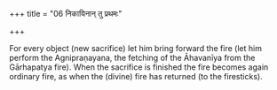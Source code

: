 +++
title = "06 निकायिनान् तु प्रथमः"

+++

For every object (new sacrifice) let him bring forward the fire (let him perform the Agnipraṇayana, the fetching of the Āhavanīya from the Gārhapatya fire). When the sacrifice is finished the fire becomes again ordinary fire, as when the (divine) fire has returned (to the firesticks).